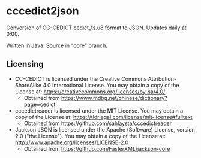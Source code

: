 # cccedict2json

Conversion of CC-CEDICT cedict_ts.u8 format to JSON. Updates daily at 0:00.

Written in Java. Source in "core" branch.

## Licensing

* CC-CEDICT is licensed under the Creative Commons Attribution-ShareAlike 4.0 International License. You may obtain a copy of the License at: https://creativecommons.org/licenses/by-sa/4.0/
    * Obtained from https://www.mdbg.net/chinese/dictionary?page=cedict
* cccedictreader is licensed under the MIT License. You may obtain a copy of the License at: https://tldrlegal.com/license/mit-license#fulltext
    * Obtained from https://github.com/sahlaysta/cccedictreader
* Jackson JSON is licensed under the Apache (Software) License, version 2.0 ("the License"). You may obtain a copy of the License at: http://www.apache.org/licenses/LICENSE-2.0
    * Obtained from https://github.com/FasterXML/jackson-core
